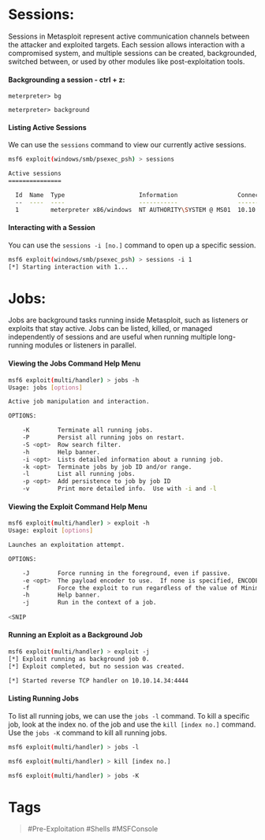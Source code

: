 # Sessions:  
Sessions in Metasploit represent active communication channels between the attacker and exploited targets. Each session allows interaction with a compromised system, and multiple sessions can be created, backgrounded, switched between, or used by other modules like post-exploitation tools.
#### Backgrounding a session - ctrl + z: 

```
meterpreter> bg
```

```
meterpreter> background
```
#### Listing Active Sessions

We can use the `sessions` command to view our currently active sessions.

```bash
msf6 exploit(windows/smb/psexec_psh) > sessions

Active sessions
===============

  Id  Name  Type                     Information                 Connection
  --  ----  ----                     -----------                 ----------
  1         meterpreter x86/windows  NT AUTHORITY\SYSTEM @ MS01  10.10.10.129:443 -> 10.10.10.205:50501 (10.10.10.205)
```
#### Interacting with a Session

You can use the `sessions -i [no.]` command to open up a specific session.

```bash
msf6 exploit(windows/smb/psexec_psh) > sessions -i 1
[*] Starting interaction with 1...
```
# Jobs:  
Jobs are background tasks running inside Metasploit, such as listeners or exploits that stay active. Jobs can be listed, killed, or managed independently of sessions and are useful when running multiple long-running modules or listeners in parallel.
#### Viewing the Jobs Command Help Menu

```bash
msf6 exploit(multi/handler) > jobs -h
Usage: jobs [options]

Active job manipulation and interaction.

OPTIONS:

    -K        Terminate all running jobs.
    -P        Persist all running jobs on restart.
    -S <opt>  Row search filter.
    -h        Help banner.
    -i <opt>  Lists detailed information about a running job.
    -k <opt>  Terminate jobs by job ID and/or range.
    -l        List all running jobs.
    -p <opt>  Add persistence to job by job ID
    -v        Print more detailed info.  Use with -i and -l
```
#### Viewing the Exploit Command Help Menu

```bash
msf6 exploit(multi/handler) > exploit -h
Usage: exploit [options]

Launches an exploitation attempt.

OPTIONS:

    -J        Force running in the foreground, even if passive.
    -e <opt>  The payload encoder to use.  If none is specified, ENCODER is used.
    -f        Force the exploit to run regardless of the value of MinimumRank.
    -h        Help banner.
    -j        Run in the context of a job.
	
<SNIP
```
#### Running an Exploit as a Background Job

```bash
msf6 exploit(multi/handler) > exploit -j
[*] Exploit running as background job 0.
[*] Exploit completed, but no session was created.

[*] Started reverse TCP handler on 10.10.14.34:4444
```
#### Listing Running Jobs

To list all running jobs, we can use the `jobs -l` command. To kill a specific job, look at the index no. of the job and use the `kill [index no.]` command. Use the `jobs -K` command to kill all running jobs.

```bash
msf6 exploit(multi/handler) > jobs -l
```

```bash
msf6 exploit(multi/handler) > kill [index no.]
```

```bash
msf6 exploit(multi/handler) > jobs -K
```
# Tags
> #Pre-Exploitation #Shells #MSFConsole 